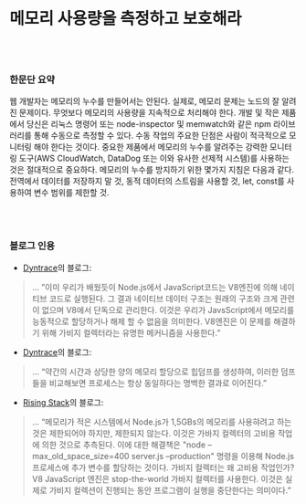 # 메모리 사용량을 측정하고 보호해라

<br/><br/>

### 한문단 요약

웹 개발자는 메모리의 누수를 만들어서는 안된다.
실제로, 메모리 문제는 노드의 잘 알려진 문제이다.
무엇보다 메모리의 사용량을 지속적으로 처리해야 한다.
개발 및 작은 제품에서 당신은 리눅스 명령어 또는 node-inspector 및 memwatch와 같은 npm 라이브러리를 통해 수동으로 측정할 수 있다.
수동 작업의 주요한 단점은 사람이 적극적으로 모니터링 해야 한다는 것이다. 중요한 제품에서 메모리의 누수를 알려주는 강력한 모니터링 도구(AWS CloudWatch, DataDog 또는 이와 유사한 선제적 시스템)를 사용하는 것은 절대적으로 중요하다.
메모리의 누수를 방지하기 위한 몇가지 지침은 다음과 같다. 전역에서 데이터를 저장하지 말 것, 동적 데이터의 스트림을 사용할 것, let, const를 사용하여 변수 범위를 제한할 것.

<br/><br/>

### 블로그 인용

* [Dyntrace](https://www.dynatrace.com/news/blog/understanding-garbage-collection-and-hunting-memory-leaks-in-node-js/)의 블로그:
> ... ”이미 우리가 배웠듯이 Node.js에서 JavaScript코드는 V8엔진에 의해 네이티브 코드로 실행된다. 그 결과 네이티브 데이터 구조는 원래의 구조와 크게 관련이 없으며 V8에서 단독으로 관리한다. 이것은 우리가 JavsScript에서 메모리를 능동적으로 할당하거나 해제 할 수 없음을 의미한다. V8엔진은 이 문제를 해결하기 위해 가비지 컬렉터라는 유명한 메커니즘을 사용한다.”


* [Dyntrace](http://blog.argteam.com/coding/hardening-node-js-for-production-part-2-using-nginx-to-avoid-node-js-load)의 블로그:
> ... “약간의 시간과 상당한 양의 메모리 할당으로 힙덤프를 생성하여, 이러한 덤프들을 비교해보면 프로세스는 항상 동일하다는 명백한 결과로 이어진다.”


* [Rising Stack](https://blog.risingstack.com/finding-a-memory-leak-in-node-js/)의 블로그:
> ... “메모리가 적은 시스템에서 Node.js가 1,5GBs의 메모리를 사용햐려고 하는 것은 제한되어야 하지만, 제한되지 않는다. 이것은 가바지 컬렉터의 고비용 작업에 의한 것으로 추측된다. 이에 대한 해결책은 "node –max_old_space_size=400 server.js –production" 명령을 이용해 Node.js 프로세스에 추가 변수를 할당하는 것이다. 가비지 컬렉터는 왜 고비용 작업인가? V8 JavaScript 엔진은 stop-the-world 가바지 컬렉터를 사용한다. 이것은 실제로 가비지 컬렉션이 진행되는 동안 프로그램이 실행을 중단한다는 의미이다.”
